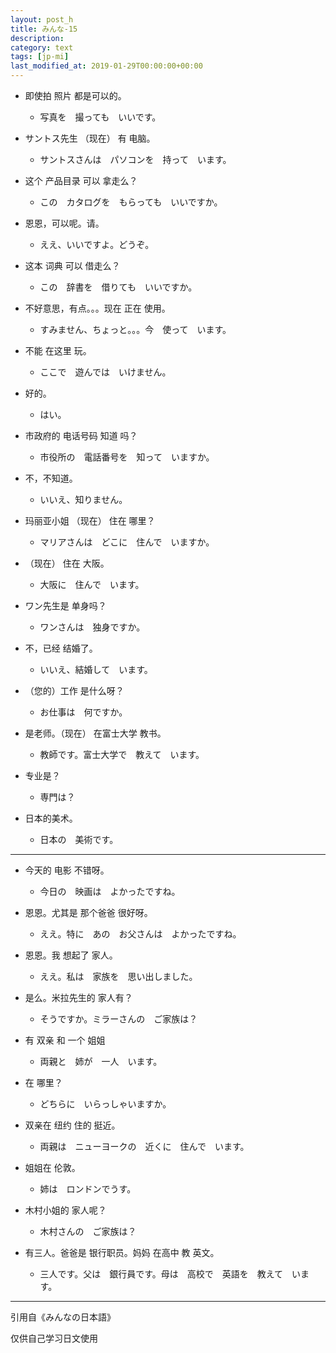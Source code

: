 ```yaml
---
layout: post_h
title: みんな-15
description:
category: text
tags: [jp-mi]
last_modified_at: 2019-01-29T00:00:00+00:00
---
```


- 即使拍 照片 都是可以的。

    - 写真を　撮っても　いいです。

- サントス先生 （现在） 有 电脑。

    - サントスさんは　パソコンを　持って　います。

- 这个 产品目录 可以 拿走么？

    - この　カタログを　もらっても　いいですか。

- 恩恩，可以呢。请。

    - ええ、いいですよ。どうぞ。

- 这本 词典 可以 借走么？

    - この　辞書を　借りても　いいですか。

- 不好意思，有点。。。现在 正在 使用。

    - すみません、ちょっと。。。今　使って　います。

- 不能 在这里 玩。

    - ここで　遊んでは　いけません。

- 好的。

    - はい。

- 市政府的 电话号码 知道 吗？

    - 市役所の　電話番号を　知って　いますか。

- 不，不知道。

    - いいえ、知りません。

- 玛丽亚小姐 （现在） 住在 哪里？

    - マリアさんは　どこに　住んで　いますか。

- （现在） 住在 大阪。

    - 大阪に　住んで　います。

- ワン先生是 单身吗？

    - ワンさんは　独身ですか。

- 不，已经 结婚了。

    - いいえ、結婚して　います。

- （您的）工作 是什么呀？

    - お仕事は　何ですか。

- 是老师。（现在） 在富士大学 教书。

    - 教師です。富士大学で　教えて　います。

- 专业是？

    - 専門は？

- 日本的美术。

    - 日本の　美術です。

<hr>

- 今天的 电影 不错呀。

    - 今日の　映画は　よかったですね。


- 恩恩。尤其是 那个爸爸 很好呀。

    - ええ。特に　あの　お父さんは　よかったですね。


- 恩恩。我 想起了 家人。

    - ええ。私は　家族を　思い出しました。


- 是么。米拉先生的 家人有？

    - そうですか。ミラーさんの　ご家族は？


- 有 双亲 和 一个 姐姐

    - 両親と　姉が　一人　います。


- 在 哪里？

    - どちらに　いらっしゃいますか。


- 双亲在 纽约 住的 挺近。

    - 両親は　ニューヨークの　近くに　住んで　います。


- 姐姐在 伦敦。

    - 姉は　ロンドンでうす。


- 木村小姐的 家人呢？

    - 木村さんの　ご家族は？


- 有三人。爸爸是 银行职员。妈妈 在高中 教 英文。

    - 三人です。父は　銀行員です。母は　高校で　英語を　教えて　います。

<hr>

引用自《みんなの日本語》

仅供自己学习日文使用
